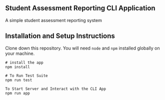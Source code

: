 ## Student Assessment Reporting CLI Application

A simple student assessment reporting system

## Installation and Setup Instructions

Clone down this repository. You will need `node` and `npm` installed globally on your machine.

```angular2html
# install the app
npm install

# To Run Test Suite
npm run test

To Start Server and Interact with the CLI App
npm run app
```
